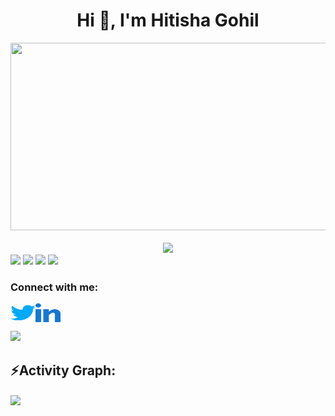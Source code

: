 <h1 align="center">Hi 👋, I'm Hitisha Gohil</h1>

  
<div align="center">
  <img src="https://media0.giphy.com/media/v1.Y2lkPTc5MGI3NjExNngxbG50a2EzeWJtYm01aGU5OTg0bGFrMjR5c3RhbDU0dzR1MTdiayZlcD12MV9pbnRlcm5hbF9naWZfYnlfaWQmY3Q9Zw/jXtdnZlhK7Fbfo4Ioc/giphy.gif" width="600" height="300"/>
</div>
<br>
<div align="center">
  <img src="https://github-profile-summary-cards.vercel.app/api/cards/profile-details?username=Hitisha-G&theme=gruvbox" height="180em"/>
</div>




<div> <a href="https://twitter.com/hitisha_gohil" target="_blank"><img src="https://img.shields.io/badge/Twitter-1DA1F2?style=for-the-badge&logo=twitter&logoColor=white" target="_blank"></a>
<a href="https://www.linkedin.com/in/Hitisha Gohil" target="_blank"><img src="https://img.shields.io/badge/LinkedIn-0077B5?style=for-the-badge&logo=linkedin&logoColor=white" target="_blank"></a>
<a href="https://github.com/Hitisha-G" target="_blank"><img src="https://img.shields.io/badge/GitHub-100000?style=for-the-badge&logo=github&logoColor=white" target="_blank"></a>
<a href = "mailto:h.gohil2104@gmail.com"><img src="https://img.shields.io/badge/-Gmail-%23333?style=for-the-badge&logo=gmail&logoColor=white" target="_blank"></a>
</div><h3 align="left">Connect with me:</h3>
<p align="left">
<a href="https://twitter.com/hitisha_gohil" target="blank"><img align="center" src="https://raw.githubusercontent.com/teamedwardforever/Readme-Generator/71f25dd8b98329b168142a6b782a107b75eab178/svg/Social/twitter.svg" alt="hitisha_gohil" height="30" width="40" /></a><a href="https://linkedin.com/in/Hitisha Gohil" target="blank"><img align="center" src="https://raw.githubusercontent.com/teamedwardforever/Readme-Generator/71f25dd8b98329b168142a6b782a107b75eab178/svg/Social/linked-in-alt.svg" alt="Hitisha Gohil" height="30" width="40" /></a></p>


<img src="https://user-images.githubusercontent.com/73097560/115834477-dbab4500-a447-11eb-908a-139a6edaec5c.gif"><h2 align="left">⚡Activity Graph:</h2>
<img align="center" src="https://github-readme-activity-graph.vercel.app/graph?username=Hitisha-G&theme=gruvbox"/>
